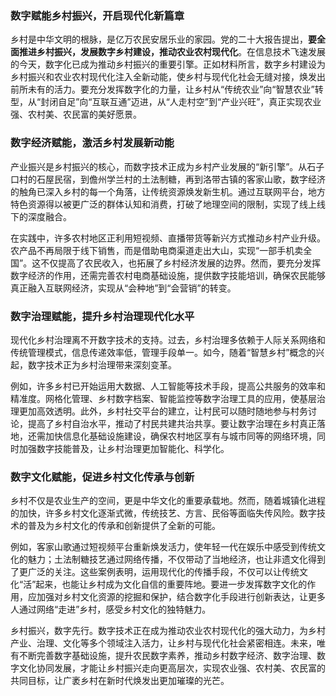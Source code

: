 ### **数字赋能乡村振兴，开启现代化新篇章**

乡村是中华文明的根脉，是亿万农民安居乐业的家园。党的二十大报告提出，**要全面推进乡村振兴，发展数字乡村建设，推动农业农村现代化**。在信息技术飞速发展的今天，数字化已成为推动乡村振兴的重要引擎。正如材料所言，数字乡村建设为乡村振兴和农业农村现代化注入全新动能，使乡村与现代化社会无缝对接，焕发出前所未有的活力。要充分发挥数字化的力量，让乡村从“传统农业”向“智慧农业”转型，从“封闭自足”向“互联互通”迈进，从“人走村空”到“产业兴旺”，真正实现农业强、农村美、农民富的美好愿景。

### **数字经济赋能，激活乡村发展新动能**

产业振兴是乡村振兴的核心，而数字技术正成为乡村产业发展的“新引擎”。从石子口村的石屋民宿，到儋州学兰村的土法制糖，再到洛带古镇的客家山歌，数字经济的触角已深入乡村的每一个角落，让传统资源焕发新生机。通过互联网平台，地方特色资源得以被更广泛的群体认知和消费，打破了地理空间的限制，实现了线上线下的深度融合。

在实践中，许多农村地区正利用短视频、直播带货等新兴方式推动乡村产业升级。农产品不再局限于线下销售，而是借助电商渠道走出大山，实现“一部手机卖全国”。这不仅提高了农民收入，也拓展了乡村经济发展的边界。然而，要充分发挥数字经济的作用，还需完善农村电商基础设施，提供数字技能培训，确保农民能够真正融入互联网经济，实现从“会种地”到“会营销”的转变。

### **数字治理赋能，提升乡村治理现代化水平**

现代化乡村治理离不开数字技术的支持。过去，乡村治理多依赖于人际关系网络和传统管理模式，信息传递效率低，管理手段单一。如今，随着“智慧乡村”概念的兴起，数字技术正为乡村治理带来深刻变革。

例如，许多乡村已开始运用大数据、人工智能等技术手段，提高公共服务的效率和精准度。网格化管理、乡村数字档案、智能监控等数字治理工具的应用，使基层治理更加高效透明。此外，乡村社交平台的建立，让村民可以随时随地参与村务讨论，提高了乡村自治水平，推动了村民共建共治共享。要让数字治理在乡村真正落地，还需加快信息化基础设施建设，确保农村地区享有与城市同等的网络环境，同时加强数字技能普及，让乡村治理更加智能化、科学化。

### **数字文化赋能，促进乡村文化传承与创新**

乡村不仅是农业生产的空间，更是中华文化的重要承载地。然而，随着城镇化进程的加快，许多乡村文化逐渐式微，传统技艺、方言、民俗等面临失传风险。数字技术的普及为乡村文化的传承和创新提供了全新的可能。

例如，客家山歌通过短视频平台重新焕发活力，使年轻一代在娱乐中感受到传统文化的魅力；土法制糖技艺通过网络传播，不仅带动了当地经济，也让非遗文化得到了更广泛的关注。这些案例表明，运用现代化的传播手段，不仅可以让传统文化“活”起来，也能让乡村成为文化自信的重要阵地。要进一步发挥数字文化的作用，应加强对乡村文化资源的挖掘和保护，结合数字化手段进行创新表达，让更多人通过网络“走进”乡村，感受乡村文化的独特魅力。

乡村振兴，数字先行。数字技术正在成为推动农业农村现代化的强大动力，为乡村产业、治理、文化等多个领域注入活力，让乡村与现代化社会紧密相连。未来，唯有不断完善数字基础设施，提升农民数字素养，推动乡村数字经济、数字治理、数字文化协同发展，才能让乡村振兴走向更高层次，实现农业强、农村美、农民富的共同目标，让广袤乡村在新时代焕发出更加璀璨的光芒。

